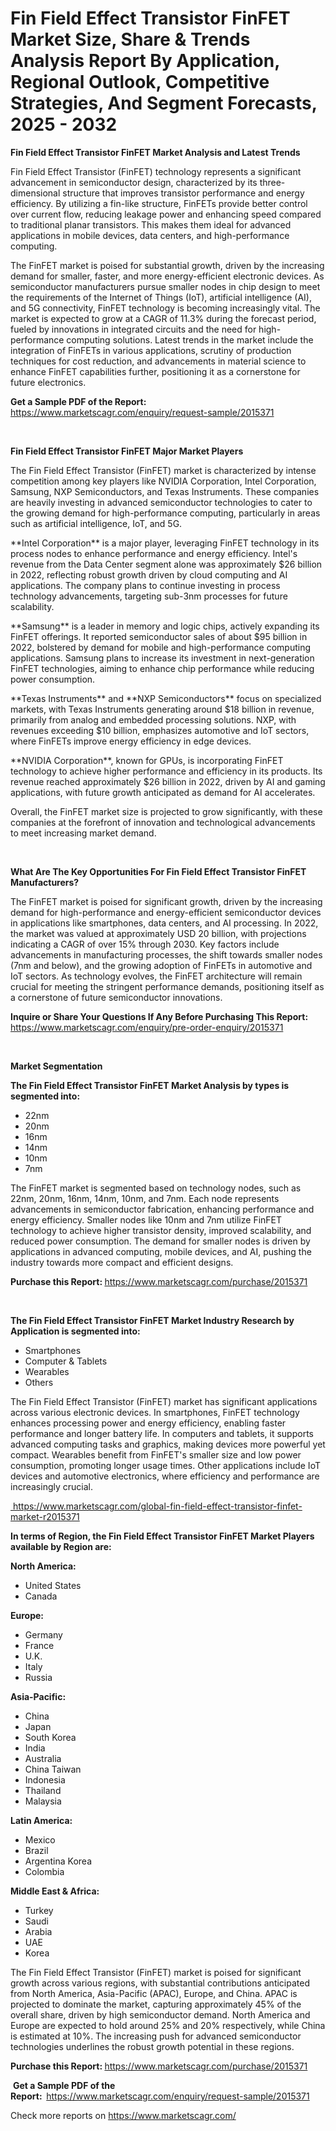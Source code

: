 <p><h1>Fin Field Effect Transistor FinFET Market Size, Share & Trends Analysis Report By Application, Regional Outlook, Competitive Strategies, And Segment Forecasts, 2025 - 2032</h1></p><p><strong>Fin Field Effect Transistor FinFET Market Analysis and Latest Trends</strong></p>
<p><p>Fin Field Effect Transistor (FinFET) technology represents a significant advancement in semiconductor design, characterized by its three-dimensional structure that improves transistor performance and energy efficiency. By utilizing a fin-like structure, FinFETs provide better control over current flow, reducing leakage power and enhancing speed compared to traditional planar transistors. This makes them ideal for advanced applications in mobile devices, data centers, and high-performance computing.</p><p>The FinFET market is poised for substantial growth, driven by the increasing demand for smaller, faster, and more energy-efficient electronic devices. As semiconductor manufacturers pursue smaller nodes in chip design to meet the requirements of the Internet of Things (IoT), artificial intelligence (AI), and 5G connectivity, FinFET technology is becoming increasingly vital. The market is expected to grow at a CAGR of 11.3% during the forecast period, fueled by innovations in integrated circuits and the need for high-performance computing solutions. Latest trends in the market include the integration of FinFETs in various applications, scrutiny of production techniques for cost reduction, and advancements in material science to enhance FinFET capabilities further, positioning it as a cornerstone for future electronics.</p></p>
<p><strong>Get a Sample PDF of the Report:&nbsp;</strong> <a href="https://www.marketscagr.com/enquiry/request-sample/2015371?utm_campaign=1789&utm_medium=2&utm_source=Github&utm_content=ia&utm_term=17012025&utm_id=fin-field-effect-transistor-finfet">https://www.marketscagr.com/enquiry/request-sample/2015371</a></p>
<p>&nbsp;</p>
<p><strong>Fin Field Effect Transistor FinFET Major Market Players</strong></p>
<p><p>The Fin Field Effect Transistor (FinFET) market is characterized by intense competition among key players like NVIDIA Corporation, Intel Corporation, Samsung, NXP Semiconductors, and Texas Instruments. These companies are heavily investing in advanced semiconductor technologies to cater to the growing demand for high-performance computing, particularly in areas such as artificial intelligence, IoT, and 5G.</p><p>**Intel Corporation** is a major player, leveraging FinFET technology in its process nodes to enhance performance and energy efficiency. Intel's revenue from the Data Center segment alone was approximately $26 billion in 2022, reflecting robust growth driven by cloud computing and AI applications. The company plans to continue investing in process technology advancements, targeting sub-3nm processes for future scalability.</p><p>**Samsung** is a leader in memory and logic chips, actively expanding its FinFET offerings. It reported semiconductor sales of about $95 billion in 2022, bolstered by demand for mobile and high-performance computing applications. Samsung plans to increase its investment in next-generation FinFET technologies, aiming to enhance chip performance while reducing power consumption.</p><p>**Texas Instruments** and **NXP Semiconductors** focus on specialized markets, with Texas Instruments generating around $18 billion in revenue, primarily from analog and embedded processing solutions. NXP, with revenues exceeding $10 billion, emphasizes automotive and IoT sectors, where FinFETs improve energy efficiency in edge devices.</p><p>**NVIDIA Corporation**, known for GPUs, is incorporating FinFET technology to achieve higher performance and efficiency in its products. Its revenue reached approximately $26 billion in 2022, driven by AI and gaming applications, with future growth anticipated as demand for AI accelerates.</p><p>Overall, the FinFET market size is projected to grow significantly, with these companies at the forefront of innovation and technological advancements to meet increasing market demand.</p></p>
<p>&nbsp;</p>
<p><strong>What Are The Key Opportunities For Fin Field Effect Transistor FinFET Manufacturers?</strong></p>
<p><p>The FinFET market is poised for significant growth, driven by the increasing demand for high-performance and energy-efficient semiconductor devices in applications like smartphones, data centers, and AI processing. In 2022, the market was valued at approximately USD 20 billion, with projections indicating a CAGR of over 15% through 2030. Key factors include advancements in manufacturing processes, the shift towards smaller nodes (7nm and below), and the growing adoption of FinFETs in automotive and IoT sectors. As technology evolves, the FinFET architecture will remain crucial for meeting the stringent performance demands, positioning itself as a cornerstone of future semiconductor innovations.</p></p>
<p><strong>Inquire or Share Your Questions If Any Before Purchasing This Report:</strong> <a href="https://www.marketscagr.com/enquiry/pre-order-enquiry/2015371?utm_campaign=1789&utm_medium=2&utm_source=Github&utm_content=ia&utm_term=17012025&utm_id=fin-field-effect-transistor-finfet">https://www.marketscagr.com/enquiry/pre-order-enquiry/2015371</a></p>
<p>&nbsp;</p>
<p><strong>Market Segmentation</strong></p>
<p><strong>The Fin Field Effect Transistor FinFET Market Analysis by types is segmented into:</strong></p>
<p><ul><li>22nm</li><li>20nm</li><li>16nm</li><li>14nm</li><li>10nm</li><li>7nm</li></ul></p>
<p><p>The FinFET market is segmented based on technology nodes, such as 22nm, 20nm, 16nm, 14nm, 10nm, and 7nm. Each node represents advancements in semiconductor fabrication, enhancing performance and energy efficiency. Smaller nodes like 10nm and 7nm utilize FinFET technology to achieve higher transistor density, improved scalability, and reduced power consumption. The demand for smaller nodes is driven by applications in advanced computing, mobile devices, and AI, pushing the industry towards more compact and efficient designs.</p></p>
<p><strong>Purchase this Report:&nbsp;</strong><a href="https://www.marketscagr.com/purchase/2015371?utm_campaign=1789&utm_medium=2&utm_source=Github&utm_content=ia&utm_term=17012025&utm_id=fin-field-effect-transistor-finfet">https://www.marketscagr.com/purchase/2015371</a></p>
<p>&nbsp;</p>
<p><strong>The Fin Field Effect Transistor FinFET Market Industry Research by Application is segmented into:</strong></p>
<p><ul><li>Smartphones</li><li>Computer & Tablets</li><li>Wearables</li><li>Others</li></ul></p>
<p><p>The Fin Field Effect Transistor (FinFET) market has significant applications across various electronic devices. In smartphones, FinFET technology enhances processing power and energy efficiency, enabling faster performance and longer battery life. In computers and tablets, it supports advanced computing tasks and graphics, making devices more powerful yet compact. Wearables benefit from FinFET's smaller size and low power consumption, promoting longer usage times. Other applications include IoT devices and automotive electronics, where efficiency and performance are increasingly crucial.</p></p>
<p><a href="https://www.marketscagr.com/global-fin-field-effect-transistor-finfet-market-r2015371?utm_campaign=1789&utm_medium=2&utm_source=Github&utm_content=ia&utm_term=17012025&utm_id=fin-field-effect-transistor-finfet">&nbsp;https://www.marketscagr.com/global-fin-field-effect-transistor-finfet-market-r2015371</a></p>
<p><strong>In terms of Region, the Fin Field Effect Transistor FinFET Market Players available by Region are:</strong></p>
<p>
    <p> <strong> North America: </strong>
        <ul>
            <li>United States</li>
            <li>Canada</li>
        </ul>
        </p> 
    <p> <strong> Europe: </strong>
        <ul>
            <li>Germany</li>
            <li>France</li>
            <li>U.K.</li>
            <li>Italy</li>
            <li>Russia</li>
        </ul>
        </p> 
    <p> <strong> Asia-Pacific: </strong>
        <ul>
            <li>China</li>
            <li>Japan</li>
            <li>South Korea</li>
            <li>India</li>
            <li>Australia</li>
            <li>China Taiwan</li>
            <li>Indonesia</li>
            <li>Thailand</li>
            <li>Malaysia</li>
        </ul>
        </p> 
    <p> <strong> Latin America: </strong>
        <ul>
            <li>Mexico</li>
            <li>Brazil</li>
            <li>Argentina Korea</li>
            <li>Colombia</li>
        </ul>
        </p> 
    <p> <strong> Middle East & Africa: </strong>
        <ul>
            <li>Turkey</li>
            <li>Saudi</li>
            <li>Arabia</li>
            <li>UAE</li>
            <li>Korea</li>
        </ul>
    </p>
    </p>
<p><p>The Fin Field Effect Transistor (FinFET) market is poised for significant growth across various regions, with substantial contributions anticipated from North America, Asia-Pacific (APAC), Europe, and China. APAC is projected to dominate the market, capturing approximately 45% of the overall share, driven by high semiconductor demand. North America and Europe are expected to hold around 25% and 20% respectively, while China is estimated at 10%. The increasing push for advanced semiconductor technologies underlines the robust growth potential in these regions.</p></p>
<p><strong>Purchase this Report: </strong><a href="https://www.marketscagr.com/purchase/2015371?utm_campaign=1789&utm_medium=2&utm_source=Github&utm_content=ia&utm_term=17012025&utm_id=fin-field-effect-transistor-finfet">https://www.marketscagr.com/purchase/2015371</a></p>
<p>&nbsp;<strong>Get a Sample PDF of the Report:&nbsp;&nbsp;</strong><a href="https://www.marketscagr.com/enquiry/request-sample/2015371?utm_campaign=1789&utm_medium=2&utm_source=Github&utm_content=ia&utm_term=17012025&utm_id=fin-field-effect-transistor-finfet">https://www.marketscagr.com/enquiry/request-sample/2015371</a></p>
<p><strong></strong></p>
<p>Check more reports on <a href="https://www.marketscagr.com/?utm_campaign=1789&utm_medium=2&utm_source=Github&utm_content=ia&utm_term=17012025&utm_id=fin-field-effect-transistor-finfet">https://www.marketscagr.com/</a></p>
